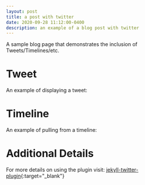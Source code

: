 ```yaml
---
layout: post
title: a post with twitter
date: 2020-09-28 11:12:00-0400
description: an example of a blog post with twitter
---
```

A sample blog page that demonstrates the inclusion of Tweets/Timelines/etc.

# Tweet
An example of displaying a tweet:


# Timeline
An example of pulling from a timeline:


# Additional Details
For more details on using the plugin visit: [jekyll-twitter-plugin](https://github.com/rob-murray/jekyll-twitter-plugin){:target="\_blank"}
